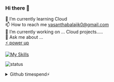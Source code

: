 ### Hi there 👋
🌱 I’m currently learning Cloud <br>
📫 How to reach me vasanthabalajik0@gmail.com <br>
🔭 I’m currently working on ... Cloud projects.....<br>
💬 Ask me about ...<br>
[⚡ power up ](https://xmind.works/share/DBnjksnb)

[![My Skills](https://skillicons.dev/icons?i=aws,azure,gcp,bash,py,docker,git,github,kubernetes,linux,nginx,vscode)](https://skillicons.dev)

![status](https://nocache.advaith.workers.dev?url=https://img.shields.io/endpoint?url=https://dev.discordprofiles.me/api/badge/status/276544649148235776?simple=true)

<details>
  <summary>Github timespend⚡</summary>
  
  <a href="#">![Github stats](https://github-readme-stats.vercel.app/api?username=vasanthabalaji01&theme=blueberry&count_private=true&hide_border=true&line_height=20)</a>
  <a href="#">![Top Langs](https://github-readme-stats.vercel.app/api/top-langs/?username=vasanthabalaji01&layout=compact&theme=blueberry&count_private=true&hide_border=true)</a>
</details>

<!--
**vasanthabalaji01/vasanthabalaji01** is a ✨ _special_ ✨ repository because its `README.md` (this file) appears on your GitHub profile.

Here are some ideas to get you started:

- 🔭 I’m currently working on ...
- 🌱 I’m currently learning ...
- 👯 I’m looking to collaborate on ...
- 🤔 I’m looking for help with ...
- 💬 Ask me about ...
- 📫 How to reach me: ...
- 😄 Pronouns: ...
- ⚡ Fun fact: ...
-->

